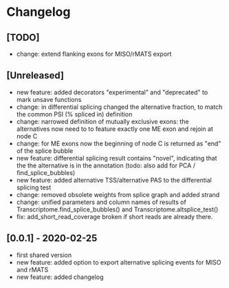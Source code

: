 # Changelog

## [TODO]
* change: extend flanking exons for MISO/rMATS export 


## [Unreleased]

* new feature: added decorators "experimental" and "deprecated" to mark unsave functions 
* change: in differential splicing changed the alternative fraction, to match the common PSI (% spliced in) definition
* change: narrowed definition of mutually exclusive exons: the alternatives now need to to feature exactly one ME exon and rejoin at node C
* change: for ME exons now the beginning of node C is returned as "end" of the splice bubble
* new feature: differential splicing result contains "novel", indicating that the the alternative is in the annotation (todo: also add for PCA / find_splice_bubbles)
* new feature: added alternative TSS/alternative PAS to the differential splicing test
* change: removed obsolete weights from splice graph and added strand
* change: unified parameters and column names of results of Transcriptome.find_splice_bubbles() and Transcriptome.altsplice_test()
* fix: add_short_read_coverage broken if short reads are already there. 


## [0.0.1] - 2020-02-25
* first shared version
* new feature: added option to export alternative splicing events for MISO and rMATS
* new feature: added changelog

